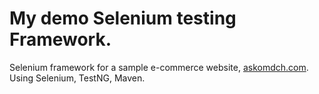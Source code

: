 
# My demo Selenium testing Framework.

Selenium framework for a sample e-commerce website, [askomdch.com](https://askomdch.com).  
Using Selenium, TestNG, Maven.
